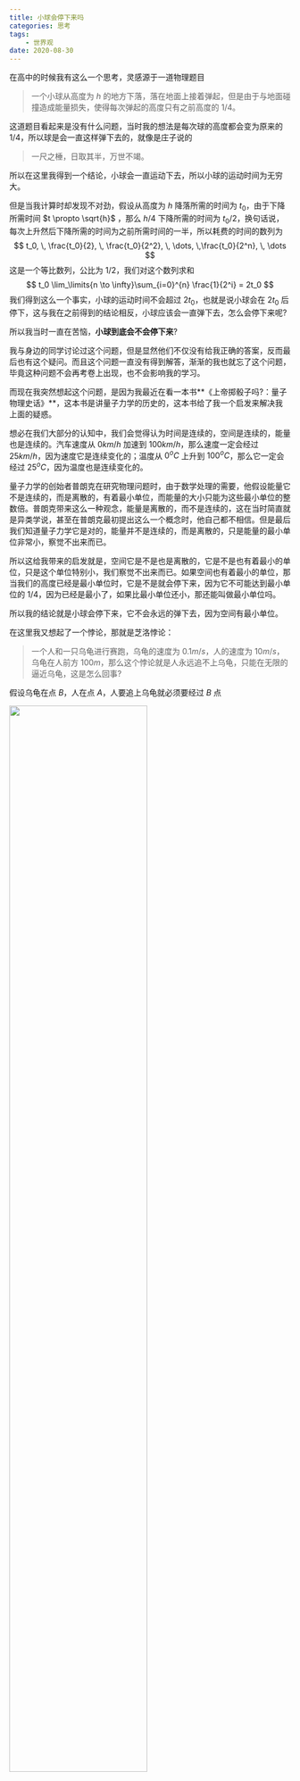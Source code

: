 ```yaml
---
title: 小球会停下来吗
categories: 思考
tags:
	- 世界观
date: 2020-08-30
---
```


在高中的时候我有这么一个思考，灵感源于一道物理题目

> 一个小球从高度为 $h$ 的地方下落，落在地面上接着弹起，但是由于与地面碰撞造成能量损失，使得每次弹起的高度只有之前高度的 $1/4$。

这道题目看起来是没有什么问题，当时我的想法是每次球的高度都会变为原来的 $1/4$，所以球是会一直这样弹下去的，就像是庄子说的

>一尺之棰，日取其半，万世不竭。

所以在这里我得到一个结论，小球会一直运动下去，所以小球的运动时间为无穷大。

但是当我计算时却发现不对劲，假设从高度为 $h$ 降落所需的时间为 $t_0$，由于下降所需时间 $t \propto \sqrt{h}$ ，那么 $h/4$ 下降所需的时间为 $t_0/2$，换句话说，每次上升然后下降所需的时间为之前所需时间的一半，所以耗费的时间的数列为
$$
t_0, \, \frac{t_0}{2}, \, \frac{t_0}{2^2}, \, \dots, \,\frac{t_0}{2^n}, \, \dots
$$
这是一个等比数列，公比为 $1/2$，我们对这个数列求和
$$
t_0 \lim_\limits{n \to \infty}\sum_{i=0}^{n} \frac{1}{2^i} = 2t_0
$$
我们得到这么一个事实，小球的运动时间不会超过 $2t_0$，也就是说小球会在 $2t_0$ 后停下，这与我在之前得到的结论相反，小球应该会一直弹下去，怎么会停下来呢?

所以我当时一直在苦恼，**小球到底会不会停下来**? 

我与身边的同学讨论过这个问题，但是显然他们不仅没有给我正确的答案，反而最后也有这个疑问。而且这个问题一直没有得到解答，渐渐的我也就忘了这个问题，毕竟这种问题不会再考卷上出现，也不会影响我的学习。

而现在我突然想起这个问题，是因为我最近在看一本书**《上帝掷骰子吗?：量子物理史话》**，这本书是讲量子力学的历史的，这本书给了我一个启发来解决我上面的疑惑。

想必在我们大部分的认知中，我们会觉得认为时间是连续的，空间是连续的，能量也是连续的。汽车速度从 $0km/h$ 加速到 $100km/h$，那么速度一定会经过 $25km/h$，因为速度它是连续变化的；温度从 $0^{o}C$ 上升到 $100^{o}C$，那么它一定会经过 $25^{o}C$，因为温度也是连续变化的。

量子力学的创始者普朗克在研究物理问题时，由于数学处理的需要，他假设能量它不是连续的，而是离散的，有着最小单位，而能量的大小只能为这些最小单位的整数倍。普朗克带来这么一种观念，能量是离散的，而不是连续的，这在当时简直就是异类学说，甚至在普朗克最初提出这么一个概念时，他自己都不相信。但是最后我们知道量子力学它是对的，能量并不是连续的，而是离散的，只是能量的最小单位非常小，察觉不出来而已。

所以这给我带来的启发就是，空间它是不是也是离散的，它是不是也有着最小的单位，只是这个单位特别小，我们察觉不出来而已。如果空间也有着最小的单位，那当我们的高度已经是最小单位时，它是不是就会停下来，因为它不可能达到最小单位的 $1/4$，因为已经是最小了，如果比最小单位还小，那还能叫做最小单位吗。

所以我的结论就是小球会停下来，它不会永远的弹下去，因为空间有最小单位。

在这里我又想起了一个悖论，那就是芝洛悖论：

> 一个人和一只乌龟进行赛跑，乌龟的速度为 $0.1m/s$，人的速度为 $10m/s$，乌龟在人前方 $100m$，那么这个悖论就是人永远追不上乌龟，只能在无限的逼近乌龟，这是怎么回事?

假设乌龟在点 $B$，人在点 $A$，人要追上乌龟就必须要经过 $B$ 点

<img src="https://gitee.com/lastknightcoder/blogimage/raw/master/20200830180325.png" width="70%">

但是当人到达 $B$ 点时，乌龟已经到达 $C$ 点了

<img src="https://gitee.com/lastknightcoder/blogimage/raw/master/20200830180548.png" width="70%">

同理，人如果要追上乌龟的话，就必须会经过 $C$ 点，而当人到达 $C$ 点时，乌龟已经去了 $D$ 点了，如此往复，人永远都不可能追上乌龟，只可能在无限的逼近。这与我们的实际不符，那么我们怎么来反对这么一个悖论?

我们假设时间和空间不是连续的，不能够永远的分割下去，它们都有着最小的单位，即时间和空间都是离散的。在这样的假设下，那么人就不会无限的逼近乌龟，所谓的无限的逼近乌龟，指的就是人与乌龟之间的距离无限的趋近于 $0$，但是我们假设空间它不是连续的，即人与空间之间的距离不会无限的小，最小也只可能是一个空间最小单位。

那什么时候人会超过乌龟呢? 我们不妨假设人在 $1$ 个时间最小单位中能够移动 $10$ 个空间最小单位，而乌龟在在 $1$ 个时间最小单位中能够移动 $1$ 个空间最小单位，当人与乌龟之间的距离小于 $9$ 个空间最小单位时，那么在下一个时间最小单位，人就超过了乌龟。

所以，我认为这个世界的本质不是连续的，而是离散的。